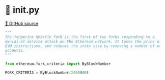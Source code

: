 # 🐍 __init__.py

[🐙 GitHub source](https://github.com/ethereum/execution-specs/blob/c5415056a4a7066906f67c203ec5364a9de8e017/src/ethereum/tangerine_whistle/__init__.py)

```python
"""
The Tangerine Whistle fork is the first of two forks responding to a
denial-of-service attack on the Ethereum network. It tunes the price of various
EVM instructions, and reduces the state size by removing a number of empty
accounts.
"""

from ethereum.fork_criteria import ByBlockNumber

FORK_CRITERIA = ByBlockNumber(2463000)
```

